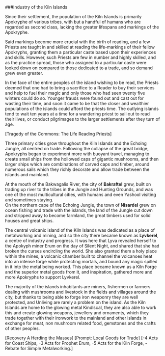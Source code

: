 ###Industry of the Kiln Islands      

Since their settlement, the population of the Kiln Islands is primarily Apokryphe of various tribes, with but a handful of humans who are regarded as second class, lacking the greater lifespans and markings of the Apokryphe.        

Said markings become more crucial with the birth of reading, and a few Priests are taught in and skilled at reading the life-markings of their fellow Apokryphs, granting them a particular caste based upon their experiences and skills. However, such Priests are few in number and highly skilled, and as the practice spread, those who assigned to a particular caste were looked down on compared to those dedicated to a trade, and so demand grew even greater.     

In the face of the entire peoples of the island wishing to be read, the Priests deemed that one had to bring a sacrifice to a Reader to buy their services and help to fuel their magic and only those who had seen twenty five winters could do so. Younger frauds were found out and cast out for wasting their time, and soon it came to be that the closer and wealthier populations of the islands could afford the priests time. The outlying islands tend to wait ten years at a time for a wandering priest to sail out to read their lives, or conduct pilgrimages to the larger settlements after they turn of age.     

[Tragedy of the Commons: The Life Reading Priests]      

Three primary cities grow throughout the Kiln Islands and the Echoing Jungle, all centred on trade. Following the collapse of the great bridge, Apokryphs began to experiment more with buoyant travel, managing to create small ships from the hollowed caps of gigantic mushrooms, and then larger ships which are combinations of carved caps and timber, around numerous sails which they richly decorate and allow trade between the islands and mainland.     

At the mouth of the Bakwagalis River, the city of **Bakraftel** grew, built on trading up river to the tribes in the Jungle and Hunting Grounds, and was one of the most multicultural cities, with humans and even Yashool visiting and sometimes staying.     
On the northern cape of the Echoing Jungle, the town of **Nisardel** grew on ocean fishing and trade with the islands, the land of the Jungle cut down and stripped away to become farmland, the great timbers used for solid houses and great ships.        

The central volcanic island of the Kiln Islands was dedicated as a place of metalworking and mining, and so the city there became known as **Lyvkerel**, a centre of industry and progress. It was here that Lyva revealed herself to the Apokyph miner Erum on the day of Silent Night, and shared that she had broken the curses encircling the world. She also granted them a holy place within the mines, a volcanic chamber built to channel the volcanoes heat into an intense forge while protecting mortals, and bound any magic spilled in it into the metal being worked. This place became known as a Kiln Forge and the superior metal goods from it, and inspiration, gathered more and more Apokryphs to support Lyvkerel.     

The majority of the islands inhabitants are miners, fishermen or farmers dealing with mushrooms and livestock in the fields and villages around the city, but thanks to being able to forge iron weaponry they are well protected, and Unliving are rarely a problem on the island. 
As the Kiln Islands are home to the glowing metal Kindlscal, they are also able to work this and create glowing weapons, jewellery and ornaments, which they trade together with their ironwork to the mainland and other islands in exchange for meat, non mushroom related food, gemstones and the crafts of other peoples.

[Recovery A Herding the Masses]
[Prompt: Local Goods for Trade]
[-4 Acts for Coast Ships, -3 Acts for Prophet Erum, -5 Acts for the Kiln Forge, -Rebate for Simple Metalworking.]